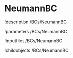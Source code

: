 <!-- MOOSE Documentation Stub: Remove this when content is added. -->

# NeumannBC
!description /BCs/NeumannBC

!parameters /BCs/NeumannBC

!inputfiles /BCs/NeumannBC

!childobjects /BCs/NeumannBC
